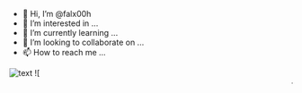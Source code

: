 - 👋 Hi, I’m @falx00h
- 👀 I’m interested in ...
- 🌱 I’m currently learning ...
- 💞️ I’m looking to collaborate on ...
- 📫 How to reach me ...

![text](https://avatars.githubusercontent.com/u/92805783?s=40&v=4)
![<marquee onScroll marquee onScroll="javascript:javascript:alert(1)"></marquee onScroll>||<img src="https://avatars.githubusercontent.com/u/92805783?&s=40&v=javascript:alert(1)" title="okggle" />](()
